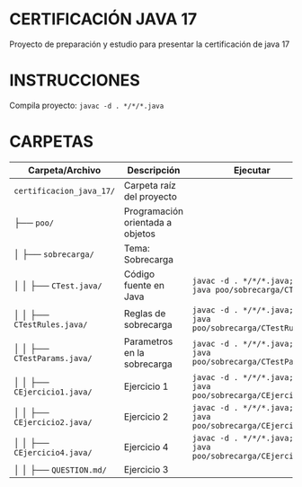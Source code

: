 # CERTIFICACIÓN JAVA 17

Proyecto de preparación y estudio para presentar la certificación de java 17

# INSTRUCCIONES

Compila proyecto:
`
javac -d . */*/*.java
`

# CARPETAS

| Carpeta/Archivo                 | Descripción                               | Ejecutar |
|---------------------------------|-------------------------------------------|-------------------------------------------|
| `certificacion_java_17/`        | Carpeta raíz del proyecto                 |
| ├── `poo/`                      | Programación orientada a objetos          |
| │   ├── `sobrecarga/`           | Tema: Sobrecarga                          |
| │   │   ├── `CTest.java/`       | Código fuente en Java                     | `javac -d . */*/*.java; java poo/sobrecarga/CTest`
| │   │   ├── `CTestRules.java/`  | Reglas de sobrecarga                      | `javac -d . */*/*.java; java poo/sobrecarga/CTestRules`
| │   │   ├── `CTestParams.java/` | Parametros en la sobrecarga               | `javac -d . */*/*.java; java poo/sobrecarga/CTestParams`
| │   │   ├── `CEjercicio1.java/` | Ejercicio 1                               |  `javac -d . */*/*.java; java poo/sobrecarga/CEjercicio1`
| │   │   ├── `CEjercicio2.java/` | Ejercicio 2                               |  `javac -d . */*/*.java; java poo/sobrecarga/CEjercicio2`
| │   │   ├── `CEjercicio4.java/` | Ejercicio 4                               |  `javac -d . */*/*.java; java poo/sobrecarga/CEjercicio4`
| │   │   ├── `QUESTION.md/`      | Ejercicio 3                               |
